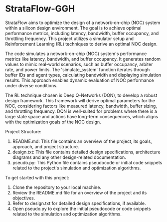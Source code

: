# StrataFlow-GGH

StrataFlow aims to optimize the design of a network-on-chip (NOC) system within a silicon design environment. The goal is to achieve optimal performance metrics, including latency, bandwidth, buffer occupancy, and throttling frequency. This project utilizes a simulator setup and Reinforcement Learning (RL) techniques to derive an optimal NOC design. 

The code simulates a network-on-chip (NOC) system's performance metrics like latency, bandwidth, and buffer occupancy. It generates random values to mimic real-world scenarios, such as buffer occupancy, arbiter rate, and power limits. The 'simulate_system' function iterates through buffer IDs and agent types, calculating bandwidth and displaying simulation results. This approach enables dynamic evaluation of NOC performance under diverse conditions.

The RL technique chosen is Deep Q-Networks (DQN), to develop a robust design framework. This framework will derive optimal parameters for the NOC, considering factors like measured latency, bandwidth, buffer sizing, and throttling frequency. DQN is well-suited for problems where there is a large state space and actions have long-term consequences, which aligns with the optimization goals of the NOC design. 

Project Structure:
1. README.md: This file contains an overview of the project, its goals, approach, and project structure.
2. design.txt: This file contains detailed design specifications, architecture diagrams and any other design-related documentation.
3. pseudo.py: This Python file contains pseudocode or initial code snippets related to the project's simulation and optimization algorithms.

To get started with this project:
1. Clone the repository to your local machine.
2. Review the README.md file for an overview of the project and its objectives.
3. Refer to design.txt for detailed design specifications, if available.
4. Open pseudo.py to explore the initial pseudocode or code snippets related to the simulation and optimization algorithms.
